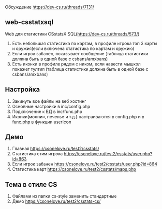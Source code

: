 Обсуждение https://dev-cs.ru/threads/7131/

## web-csstatxsql
Web для статистики CSstatsX SQL(https://dev-cs.ru/threads/573/)
1. Есть небольшая статистика по картам, в профиле игрока топ 3 карты и оружия(если включена статистика по картам и оружию)
2. Если игрок забанен, показывает сообщение (таблица статистики должна быть в одной базе с csbans/amxbans)
3. Есть иконки в профиле рядом с ником, если навести мышкол покажет тултип (таблица статистики должна быть в одной базе с csbans/amxbans)

## Настройка
1. Закинуть все файлы на веб хостинг
2. Основные настройки в inc/config.php
3. Подключение к БД в inc/func.php
4. Иконки(молнии, печенье и т.д.) настраиваются в config.php и в func.php в функции userIcon

## Демо
1. Главная https://csonelove.ru/test2/csstats/
2. Статистика стим игрока https://csonelove.ru/test2/csstats/user.php?id=863
3. Если игрок забанен https://csonelove.ru/test2/csstats/user.php?id=864
4. Статистика карт https://csonelove.ru/test2/csstats/maps.php

## Тема в стиле CS
1. Файлами из папки cs-style заменить стандартные
2. Демо https://csonelove.ru/test2/csstats-cs/
